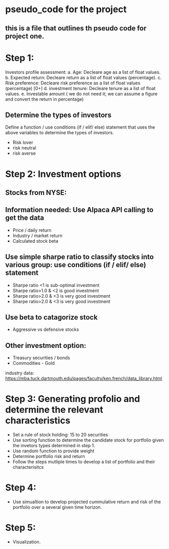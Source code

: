 # pseudo_code for the project
## this is a file that outlines th pseudo code for project one. 

# Step 1:
Investors profile assessment:
a. Age: Decleare age as a list of float values. 
b. Expected return: Decleare return as a list of float values (percentage). 
c. Risk preference: Decleare risk preference as a list of float values (percentage) [0+] 
d. investment tenure: Decleare tenure as a list of float values.
e. Investable amount ( we do not need it; we can assume a figure and convert the return in percentage)

## Determine the types of investors
Define a function / use conditions (if / elif/ else) statement that uses the above variables to determine the types of investors. 
- Risk lover
- risk neutral
- risk averse

# Step 2: Investment options
## Stocks from NYSE:
## Information needed: Use Alpaca API calling to get the data
- Price / daily return
- Industry / market return
- Calculated stock beta

## Use simple sharpe ratio to classify stocks into various group: use conditions (if / elif/ else) statement
- Sharpe ratio <1 is sub-optimal investment
- Sharpe ratio>1.0 & <2 is good investment
- Sharpe ratio>2.0 & <3 is very good investment
- Sharpe ratio>2.0 & <3 is very good investment

## Use beta to catagorize stock
- Aggressive vs defensive stocks

## Other investment option:
- Treasury securities / bonds
- Commodities - Gold

industry data: https://mba.tuck.dartmouth.edu/pages/faculty/ken.french/data_library.html

# Step 3: Generating profolio and determine the relevant characteristics
- Set a rule of stock holding: 15 to 20 securities
- Use sorting function to determine the candidate stock for portfolio given the invetors types determined in step 1. 
- Use random function to provide weight
- Determine portfolio risk and return
- Follow the steps mutliple times to develop a list of portfolio and their characterisitcs

# Step 4:
- Use simualtion to develop projected cummulative return and risk of the portfolio over a several given time horizon. 

# Step 5:
- Visualization. 

